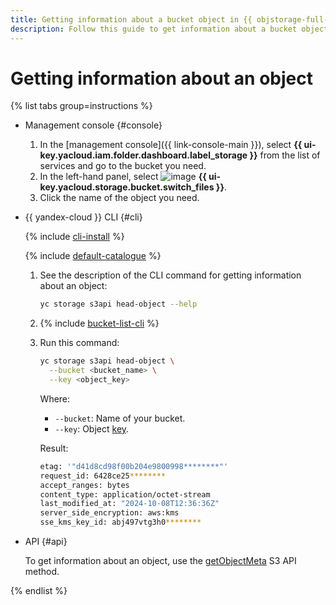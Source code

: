 ```yaml
---
title: Getting information about a bucket object in {{ objstorage-full-name }}
description: Follow this guide to get information about a bucket object in {{ objstorage-name }}.
---
```


# Getting information about an object

{% list tabs group=instructions %}

- Management console {#console}

  1. In the [management console]({{ link-console-main }}), select **{{ ui-key.yacloud.iam.folder.dashboard.label_storage }}** from the list of services and go to the bucket you need.
  1. In the left-hand panel, select ![image](../../../_assets/console-icons/folder-tree.svg) **{{ ui-key.yacloud.storage.bucket.switch_files }}**.
  1. Click the name of the object you need.

- {{ yandex-cloud }} CLI {#cli}

  {% include [cli-install](../../../_includes/cli-install.md) %}

  {% include [default-catalogue](../../../_includes/default-catalogue.md) %}

  1. See the description of the CLI command for getting information about an object:

      ```bash
      yc storage s3api head-object --help
      ```

  1. {% include [bucket-list-cli](../../../_includes/storage/bucket-list-cli.md) %}
  1. Run this command:

      ```bash
      yc storage s3api head-object \
        --bucket <bucket_name> \
        --key <object_key>
      ```

      Where:

      * `--bucket`: Name of your bucket.
      * `--key`: Object [key](../../concepts/object.md#key).

      Result:

      ```bash
      etag: '"d41d8cd98f00b204e9800998********"'
      request_id: 6428ce25********
      accept_ranges: bytes
      content_type: application/octet-stream
      last_modified_at: "2024-10-08T12:36:36Z"
      server_side_encryption: aws:kms
      sse_kms_key_id: abj497vtg3h0********
      ```
  
- API {#api}

  To get information about an object, use the [getObjectMeta](../../s3/api-ref/object/getobjectmeta.md) S3 API method.

{% endlist %}
